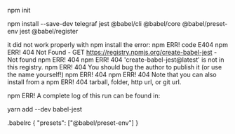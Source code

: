 npm init




npm install --save-dev telegraf jest @babel/cli @babel/core @babel/preset-env jest @babel/register

it did not work properly with npm install 
the error:
npm ERR! code E404
npm ERR! 404 Not Found - GET https://registry.npmjs.org/create-babel-jest - Not found
npm ERR! 404 
npm ERR! 404  'create-babel-jest@latest' is not in this registry.
npm ERR! 404 You should bug the author to publish it (or use the name yourself!)
npm ERR! 404
npm ERR! 404 Note that you can also install from a
npm ERR! 404 tarball, folder, http url, or git url.

npm ERR! A complete log of this run can be found in:



yarn add --dev babel-jest   
 

.babelrc
{
    "presets": ["@babel/preset-env"]
  }
